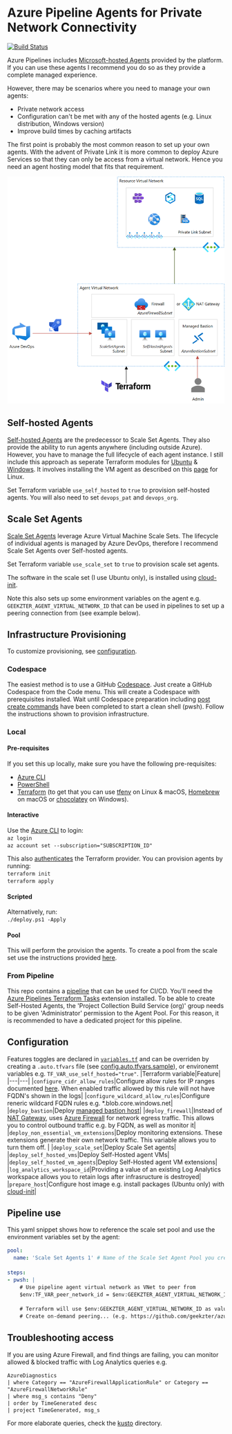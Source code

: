 # Azure Pipeline Agents for Private Network Connectivity

[![Build Status](https://dev.azure.com/ericvan/VDC/_apis/build/status/azure-pipeline-agents-ci?branchName=master)](https://dev.azure.com/ericvan/VDC/_build/latest?definitionId=88&branchName=master)

Azure Pipelines includes [Microsoft-hosted Agents](https://docs.microsoft.com/en-us/azure/devops/pipelines/agents/hosted?view=azure-devops&tabs=yaml) provided by the platform. If you can use these agents I recommend you do so as they provide a complete managed experience.

However, there may be scenarios where you need to manage your own agents:
- Private network access
- Configuration can't be met with any of the hosted agents (e.g. Linux distribution, Windows version)
- Improve build times by caching artifacts

The first point is probably the most common reason to set up your own agents. With the advent of Private Link it is more common to deploy Azure Services so that they can only be access from a virtual network. Hence you need an agent hosting model that fits that requirement. 

<p align="center">
<img src="visuals/diagram.png" width="640">
</p>

## Self-hosted Agents
[Self-hosted Agents](https://docs.microsoft.com/en-us/azure/devops/pipelines/agents/v2-linux?view=azure-devops) are the predecessor to Scale Set Agents. They also provide the ability to run agents anywhere (including outside Azure). However, you have to manage the full lifecycle of each agent instance. I still include this approach as seperate Terraform modules for [Ubuntu](terraform/modules/self-hosted-linux-agent) & [Windows](terraform/modules/self-hosted-windows-agent). It involves installing the VM agent as described on this [page](https://docs.microsoft.com/en-us/azure/devops/pipelines/agents/v2-linux) for Linux. 

Set Terraform variable `use_self_hosted` to `true` to provision self-hosted agents. You will also need to set `devops_pat` and `devops_org`.

## Scale Set Agents
[Scale Set Agents](https://docs.microsoft.com/en-us/azure/devops/pipelines/agents/scale-set-agents?view=azure-devops) leverage Azure Virtual Machine Scale Sets. The lifecycle of individual agents is managed by Azure DevOps, therefore I recommend Scale Set Agents over Self-hosted agents. 

Set Terraform variable `use_scale_set` to `true` to provision scale set agents. 

The software in the scale set (I use Ubuntu only), is installed using [cloud-init](cloudinit/cloud-config-userdata.yaml). 

Note this also sets up some environment variables on the agent e.g. `GEEKZTER_AGENT_VIRTUAL_NETWORK_ID` that can be used in pipelines to set up a peering connection from (see example below).
## Infrastructure Provisioning
To customize provisioning, see [configuration](#configuration).
### Codespace
The easiest method is to use a GitHub [Codespace](https://github.com/features/codespaces). Just create a GitHub Codespace from the Code menu. This will create a Codespace with prerequisites installed. Wait until Codespace preparation including [post create commands](.devcontainer/createorupdate.ps1) have been completed to start a clean shell (pwsh). Follow the instructions shown to provision infrastructure.
### Local
#### Pre-requisites
If you set this up locally, make sure you have the following pre-requisites:
- [Azure CLI](http://aka.ms/azure-cli)
- [PowerShell](https://github.com/PowerShell/PowerShell#get-powershell)
- [Terraform](https://www.terraform.io/downloads.html) (to get that you can use [tfenv](https://github.com/tfutils/tfenv) on Linux & macOS, [Homebrew](https://github.com/hashicorp/homebrew-tap) on macOS or [chocolatey](https://chocolatey.org/packages/terraform) on Windows).

#### Interactive
Use the [Azure CLI](https://docs.microsoft.com/en-us/cli/azure/install-azure-cli?view=azure-cli-latest) to login:  
`az login`  
`az account set --subscription="SUBSCRIPTION_ID"`

This also [authenticates](https://www.terraform.io/docs/providers/azurerm/guides/azure_cli.html) the Terraform provider.
You can provision agents by running:  
`terraform init`  
`terraform apply`

#### Scripted
Alternatively, run:  
`./deploy.ps1 -Apply`

#### Pool
This will perform the  provision the agents. To create a pool from the scale set use the instructions provided [here](https://docs.microsoft.com/en-us/azure/devops/pipelines/agents/scale-set-agents?view=azure-devops#create-the-scale-set-agent-pool).
### From Pipeline
This repo contains a [pipeline](pipelines/azure-pipeline-agents-ci.yml) that can be used for CI/CD. You'll need the [Azure Pipelines Terraform Tasks](https://marketplace.visualstudio.com/items?itemName=charleszipp.azure-pipelines-tasks-terraform) extension installed.
To be able to create Self-Hosted Agents, the 'Project Collection Build Service (org)' group needs to be given 'Administrator' permission to the Agent Pool. For this reason, it is recommended to have a dedicated project for this pipeline.

## Configuration
Features toggles are declared in [`variables.tf`](./terraform/variables.tf) and can be overriden by creating a `.auto.tfvars` file (see [config.auto.tfvars.sample](terraform/config.auto.tfvars.sample)), or environemt variables e.g. `TF_VAR_use_self_hosted="true"`.
|Terraform variable|Feature|
|---|---|
|`configure_cidr_allow_rules`|Configure allow rules for IP ranges documented [here](https://docs.microsoft.com/en-us/azure/devops/organizations/security/allow-list-ip-url?view=azure-devops&tabs=IP-V4#ip-addresses-and-range-restrictions). When enabled traffic allowed by this rule will not have FQDN's shown in the logs|
|`configure_wildcard_allow_rules`|Configure reneric wildcard FQDN rules e.g. *.blob.core.windows.net|
|`deploy_bastion`|Deploy [managed bastion host](https://docs.microsoft.com/en-us/azure/bastion/)|
|`deploy_firewall`|Instead of [NAT Gateway](https://docs.microsoft.com/en-us/azure/virtual-network/nat-gateway/nat-overview), uses [Azure Firewall](https://docs.microsoft.com/en-us/azure/firewall/overview) for network egress traffic. This allows you to control outbound traffic e.g. by FQDN, as well as monitor it|
|`deploy_non_essential_vm_extensions`|Deploy monitoring extensions. These extensions generate their own network traffic. This variable allows you to turn them off. |
|`deploy_scale_set`|Deploy Scale Set agents|
|`deploy_self_hosted_vms`|Deploy Self-Hosted agent VMs|
|`deploy_self_hosted_vm_agents`|Deploy Self-Hosted agent VM extensions|
|`log_analytics_workspace_id`|Providing a value of an existing Log Analytics workspace allows you to retain logs after infrasructure is destroyed|
|`prepare_host`|Configure host image e.g. install packages (Ubuntu only) with [cloud-init](cloudinit)|

## Pipeline use
This yaml snippet shows how to reference the scale set pool and use the environment variables set by the agent:

```yaml
pool:
  name: 'Scale Set Agents 1' # Name of the Scale Set Agent Pool you created

steps:
- pwsh: |
    # Use pipeline agent virtual network as VNet to peer from
    $env:TF_VAR_peer_network_id = $env:GEEKZTER_AGENT_VIRTUAL_NETWORK_ID

    # Terraform will use $env:GEEKZTER_AGENT_VIRTUAL_NETWORK_ID as value for input variable 'peer_network_id' 
    # Create on-demand peering... (e.g. https://github.com/geekzter/azure-aks)
```

## Troubleshooting access
If you are using Azure Firewall, and find things are failing, you can monitor allowed & blocked traffic with Log Analytics queries e.g.
```kusto
AzureDiagnostics
| where Category == "AzureFirewallApplicationRule" or Category == "AzureFirewallNetworkRule"
| where msg_s contains "Deny"
| order by TimeGenerated desc
| project TimeGenerated, msg_s
```

For more elaborate queries, check the [kusto](kusto) directory.
